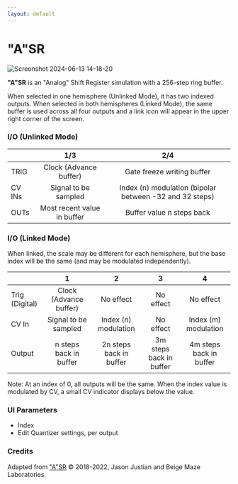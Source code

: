 ```yaml
---
layout: default
---
```

# "A"SR

![Screenshot 2024-06-13 14-18-20](https://github.com/djphazer/O_C-Phazerville/assets/109086194/5350b4c4-f263-4374-944b-25beb01e46c8)

**"A"SR** is an "Analog" Shift Register simulation with a 256-step ring buffer.

When selected in one hemisphere (Unlinked Mode), it has two indexed outputs. When selected in both hemispheres (Linked Mode), the same buffer is used across all four outputs and a link icon will appear in the upper right corner of the screen.

### I/O (Unlinked Mode)

|        |             1/3             |                           2/4                           |
| ------ | :-------------------------: | :-----------------------------------------------------: |
| TRIG   |   Clock (Advance buffer)    |               Gate freeze writing buffer                |
| CV INs |    Signal to be sampled     | Index (n) modulation (bipolar between -32 and 32 steps) |
| OUTs   | Most recent value in buffer |                Buffer value n steps back                |

### I/O (Linked Mode)
When linked, the scale may be different for each hemisphere, but the base index will be the same (and may be modulated independently).

|                |              1              |         2               | 3                       | 4                       |
| -------------- |:---------------------------:|:-----------------------:|:-----------------------:|:-----------------------:|
| Trig (Digital) | Clock (Advance buffer)      | No effect               | No effect               | No effect               |
| CV In          | Signal to be sampled        | Index (n) modulation    | No effect               | Index (m) modulation   |
| Output         | n steps back in buffer      | 2n steps back in buffer | 3m steps back in buffer | 4m steps back in buffer |

Note: At an index of 0, all outputs will be the same. When the index value is modulated by CV, a small CV indicator displays below the value.

### UI Parameters
* Index
* Edit Quantizer settings, per output

### Credits
Adapted from ["A"SR](https://github.com/Chysn/O_C-HemisphereSuite/wiki/%22A%22SR) © 2018-2022, Jason Justian and Beige Maze Laboratories. 
